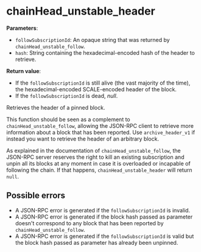 # chainHead_unstable_header

**Parameters**:

- `followSubscriptionId`: An opaque string that was returned by `chainHead_unstable_follow`.
- `hash`: String containing the hexadecimal-encoded hash of the header to retrieve.

**Return value**:

- If the `followSubscriptionId` is still alive (the vast majority of the time), the hexadecimal-encoded SCALE-encoded header of the block.
- If the `followSubscriptionId` is dead, *null*.

Retrieves the header of a pinned block.

This function should be seen as a complement to `chainHead_unstable_follow`, allowing the JSON-RPC client to retrieve more information about a block that has been reported. Use `archive_header_v1` if instead you want to retrieve the header of an arbitrary block.

As explained in the documentation of `chainHead_unstable_follow`, the JSON-RPC server reserves the right to kill an existing subscription and unpin all its blocks at any moment in case it is overloaded or incapable of following the chain. If that happens, `chainHead_unstable_header` will return `null`.

## Possible errors

- A JSON-RPC error is generated if the `followSubscriptionId` is invalid.
- A JSON-RPC error is generated if the block hash passed as parameter doesn't correspond to any block that has been reported by `chainHead_unstable_follow`.
- A JSON-RPC error is generated if the `followSubscriptionId` is valid but the block hash passed as parameter has already been unpinned.

